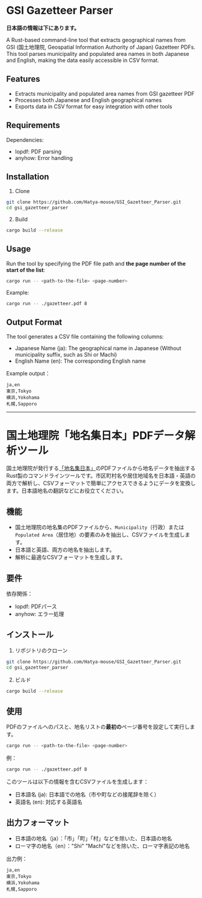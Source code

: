 # GSI Gazetteer Parser

**日本語の情報は下にあります。**

A Rust-based command-line tool that extracts geographical names from GSI (国土地理院, Geospatial Information Authority of Japan) Gazetteer PDFs. This tool parses municipality and populated area names in both Japanese and English, making the data easily accessible in CSV format.

## Features

- Extracts municipality and populated area names from GSI gazetteer PDF
- Processes both Japanese and English geographical names
- Exports data in CSV format for easy integration with other tools

## Requirements

Dependencies:
* lopdf: PDF parsing
* anyhow: Error handling

## Installation

1. Clone
```bash
git clone https://github.com/Hatya-mouse/GSI_Gazetteer_Parser.git
cd gsi_gazetteer_parser
```

2. Build
```bash
cargo build --release
```

## Usage

Run the tool by specifying the PDF file path and **the page number of the start of the list**:

```bash
cargo run -- <path-to-the-file> <page-number>
```

Example:
```bash
cargo run -- ./gazetteer.pdf 8
```

## Output Format

The tool generates a CSV file containing the following columns:
- Japanese Name (ja): The geographical name in Japanese (Without municipality suffix, such as Shi or Machi)
- English Name (en): The corresponding English name

Example output：
```csv
ja,en
東京,Tokyo
横浜,Yokohama
札幌,Sapporo
```

---

# 国土地理院「地名集日本」PDFデータ解析ツール

国土地理院が発行する[「地名集日本」](https://www.gsi.go.jp/kihonjohochousa/gazetteer.html)のPDFファイルから地名データを抽出するRust製のコマンドラインツールです。市区町村名や居住地域名を日本語・英語の両方で解析し、CSVフォーマットで簡単にアクセスできるようにデータを変換します。日本語地名の翻訳などにお役立てください。

## 機能

- 国土地理院の地名集のPDFファイルから、`Municipality`（行政）または`Populated Area`（居住地）の要素のみを抽出し、CSVファイルを生成します。
- 日本語と英語、両方の地名を抽出します。
- 解析に最適なCSVフォーマットを生成します。

## 要件

依存関係：
- lopdf: PDFパース
- anyhow: エラー処理

## インストール

1. リポジトリのクローン
```bash
git clone https://github.com/Hatya-mouse/GSI_Gazetteer_Parser.git
cd gsi_gazetteer_parser
```

2. ビルド
```bash
cargo build --release
```

## 使用

PDFのファイルへのパスと、地名リストの**最初の**ページ番号を設定して実行します。

```bash
cargo run -- <path-to-the-file> <page-number>
```

例：
```bash
cargo run -- ./gazetteer.pdf 8
```

このツールは以下の情報を含むCSVファイルを生成します：
* 日本語名 (ja): 日本語での地名（市や町などの接尾辞を除く）
* 英語名 (en): 対応する英語名

## 出力フォーマット

- 日本語の地名（ja）：「市」「町」「村」などを除いた、日本語の地名
- ローマ字の地名（en）："Shi" "Machi"などを除いた、ローマ字表記の地名

出力例：
```csv
ja,en
東京,Tokyo
横浜,Yokohama
札幌,Sapporo
```

